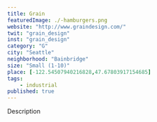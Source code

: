 ```yaml
---
title: Grain
featuredImage: ./-hamburgers.png
website: "http://www.graindesign.com/"
twit: "grain_design"
inst: "grain_design"
category: "G"
city: "Seattle"
neighborhood: "Bainbridge"
size: "Small (1-10)"
place: [-122.54507940216828,47.67803917154685]
tags:
    - industrial
published: true
---
```


Description
